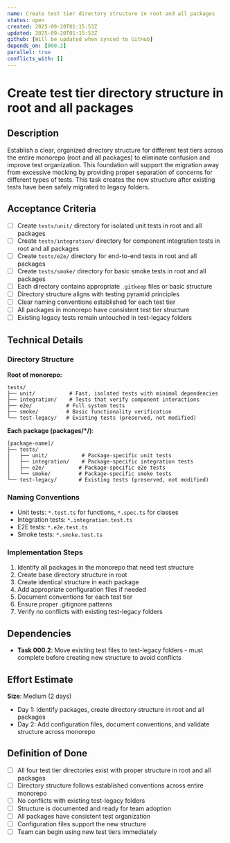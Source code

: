 ```yaml
---
name: Create test tier directory structure in root and all packages
status: open
created: 2025-09-20T01:15:53Z
updated: 2025-09-20T01:15:53Z
github: [Will be updated when synced to GitHub]
depends_on: [000.2]
parallel: true
conflicts_with: []
---
```


# Create test tier directory structure in root and all packages

## Description

Establish a clear, organized directory structure for different test tiers across
the entire monorepo (root and all packages) to eliminate confusion and improve
test organization. This foundation will support the migration away from
excessive mocking by providing proper separation of concerns for different types
of tests. This task creates the new structure after existing tests have been
safely migrated to legacy folders.

## Acceptance Criteria

- [ ] Create `tests/unit/` directory for isolated unit tests in root and all
      packages
- [ ] Create `tests/integration/` directory for component integration tests in
      root and all packages
- [ ] Create `tests/e2e/` directory for end-to-end tests in root and all
      packages
- [ ] Create `tests/smoke/` directory for basic smoke tests in root and all
      packages
- [ ] Each directory contains appropriate `.gitkeep` files or basic structure
- [ ] Directory structure aligns with testing pyramid principles
- [ ] Clear naming conventions established for each test tier
- [ ] All packages in monorepo have consistent test tier structure
- [ ] Existing legacy tests remain untouched in test-legacy folders

## Technical Details

### Directory Structure

**Root of monorepo:**

```
tests/
├── unit/           # Fast, isolated tests with minimal dependencies
├── integration/    # Tests that verify component interactions
├── e2e/           # Full system tests
├── smoke/         # Basic functionality verification
└── test-legacy/   # Existing tests (preserved, not modified)
```

**Each package (packages/\*/)**:

```
[package-name]/
├── tests/
│   ├── unit/           # Package-specific unit tests
│   ├── integration/    # Package-specific integration tests
│   ├── e2e/           # Package-specific e2e tests
│   └── smoke/         # Package-specific smoke tests
└── test-legacy/       # Existing tests (preserved, not modified)
```

### Naming Conventions

- Unit tests: `*.test.ts` for functions, `*.spec.ts` for classes
- Integration tests: `*.integration.test.ts`
- E2E tests: `*.e2e.test.ts`
- Smoke tests: `*.smoke.test.ts`

### Implementation Steps

1. Identify all packages in the monorepo that need test structure
2. Create base directory structure in root
3. Create identical structure in each package
4. Add appropriate configuration files if needed
5. Document conventions for each test tier
6. Ensure proper .gitignore patterns
7. Verify no conflicts with existing test-legacy folders

## Dependencies

- **Task 000.2**: Move existing test files to test-legacy folders - must
  complete before creating new structure to avoid conflicts

## Effort Estimate

**Size**: Medium (2 days)

- Day 1: Identify packages, create directory structure in root and all packages
- Day 2: Add configuration files, document conventions, and validate structure
  across monorepo

## Definition of Done

- [ ] All four test tier directories exist with proper structure in root and all
      packages
- [ ] Directory structure follows established conventions across entire monorepo
- [ ] No conflicts with existing test-legacy folders
- [ ] Structure is documented and ready for team adoption
- [ ] All packages have consistent test organization
- [ ] Configuration files support the new structure
- [ ] Team can begin using new test tiers immediately
